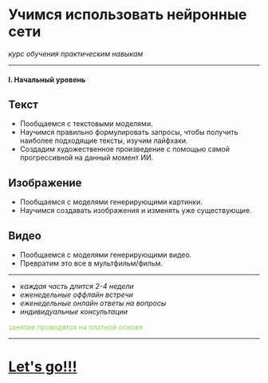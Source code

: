 # Учимся использовать нейронные сети
*курс обучения практическим навыкам*

---
#### I. Начальный уровень

## Текст
- Пообщаемся с текстовыми моделями.
- Научимся правильно формулировать запросы, чтобы получить наиболее подходящие тексты, изучим лайфхаки.
- Создадим художественное произведение с помощью самой прогрессивной на данный момент ИИ.

## Изображение
- Пообщаемся с моделями генерирующими картинки.
- Научимся создавать изображения и изменять уже существующие.

## Видео
- Пообщаемся с моделями генерирующими видео.
- Превратим это все в мультфильм/фильм.

---

- *каждая часть длится 2-4 недели*
- *еженедельные оффлайн встречи*
- *еженедельные онлайн ответы на вопросы*
- *индивидуальные консультации*

<font color="#92d050">занятия проводятся на платной основе</font>

---

# [Let's go!!!](START.md)

